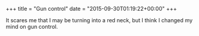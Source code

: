 +++
title = "Gun control"
date = "2015-09-30T01:19:22+00:00"
+++

It scares me that I may be turning into a red neck, but I think I changed my mind on gun control. 
			